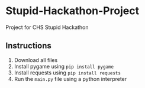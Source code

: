 # Stupid-Hackathon-Project
Project for CHS Stupid Hackathon

## Instructions
1. Download all files
2. Install pygame using `pip install pygame`
3. Install requests using `pip install requests`
4. Run the `main.py` file using a python interpreter

